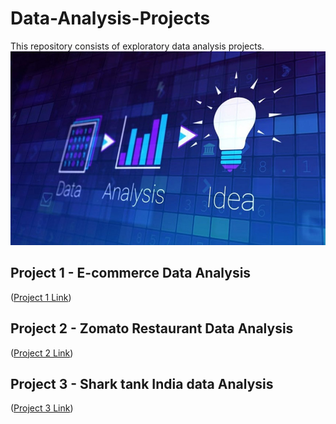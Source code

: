 # Data-Analysis-Projects
This repository consists of exploratory data analysis projects.
![logo](Snips/data-analysis-blog.jpg)

## Project 1 - E-commerce Data Analysis 
([Project 1 Link](https://github.com/shikhar0503/Data-Analysis-Projects/tree/main/Project%201-%20E-Commerce%20Data%20Analysis))
## Project 2 - Zomato Restaurant Data Analysis 
([Project 2 Link](https://github.com/shikhar0503/Data-Analysis-Projects/tree/main/Project%202-%20Zomato%20Data%20Analysis))
## Project 3 - Shark tank India data Analysis
([Project 3 Link](https://github.com/shikhar0503/Data-Analysis-Projects/tree/main/Project%203-%20Shark%20Tank%20India%20Data%20Analysis))
